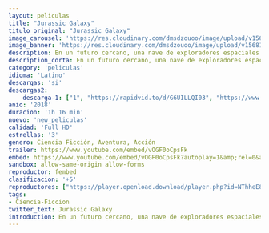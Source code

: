 ```yaml
---
layout: peliculas
title: "Jurassic Galaxy"
titulo_original: "Jurassic Galaxy"
image_carousel: 'https://res.cloudinary.com/dmsdzouoo/image/upload/v1568175225/jurasssiicc-min_zlmxyr.jpg'
image_banner: 'https://res.cloudinary.com/dmsdzouoo/image/upload/v1568175224/0_0_3470108_00h_1280x640-min_pzvhfc.jpg'
description: En un futuro cercano, una nave de exploradores espaciales se estrella en un planeta desconocido. Pronto se encontrarán con algunos de sus peores temores al descubrir que el planeta está habitado por monstruosos dinosaurios.
description_corta: En un futuro cercano, una nave de exploradores espaciales se estrella en un planeta desconocido. Pronto se encontrarán con algunos de sus peores temores al descubrir que el planeta está habitado por monstruosos dinosaurios.
category: 'peliculas'
idioma: 'Latino'
descargas: 'si'
descargas2:
    descarga-1: ["1", "https://rapidvid.to/d/G6UILLQI03", "https://www.google.com/s2/favicons?domain=openload.co","OpenLoad","https://res.cloudinary.com/imbriitneysam/image/upload/v1541473684/mexico.png", "Latino", "Full HD"]
anio: '2018'
duracion: '1h 16 min'
nuevo: 'new_peliculas'
calidad: 'Full HD'
estrellas: '3'
genero: Ciencia Ficción, Aventura, Acción
trailer: https://www.youtube.com/embed/vOGF0oCpsFk
embed: https://www.youtube.com/embed/vOGF0oCpsFk?autoplay=1&amp;rel=0&amp;hd=1&border=0&wmode=opaque&enablejsapi=1&modestbranding=1&controls=1&showinfo=0
sandbox: allow-same-origin allow-forms
reproductor: fembed
clasificacion: '+5'
reproductores: ["https://player.openload.download/player.php?id=NThheE8vVlFPWUVQaGo2Y0JxclF0bDJLVEZGL2FEK3BIS1FWMXQvYm94NUlnNUZoNnNiblVzbWdaYlJ4Y1dtbVk0d1JzelZnRDc1TXZxK0Y0MVFDTGc9PQ","https://api.cuevana3.io/olpremium/gd.php?file=ek5lbm9xYWNrS0xNejZabVlkSFIyTkxQb3BPWDB0UFkwY3lvbjJIRjBPQ1QwNStUck1mVG9kVExvM0djeHA3VnFybXRscUdvMWRXNHRZbU1lYXVUeDg2cGpKVmp4cXpBejYxcGxXVFMwc2FxcldXRmliek12NWZQbklTZG81VFkwWlNIaDNpbzFkaXF1WUYvWTVyVHY5MmNmb1dkcE5MSTNzK2ZpWW5TcWIrWHk1NldZNXZVeXF1WWZKZWRwTGZOMGJXQWlJaXJrc0dweXEyV2Q3U3F6YXpHYklLRWlNbmYxOG1ZYjZ6SDFBPT0","https://api.cuevana3.io/stream/index.php?file=ek5lbm9xYWNrS0xYMTZLa2xNbkdvY3ZTb3BtZng4TGp6ZFpobGFMUGtPREYxWjVtWUpTV281MlRaV0NVMHRIbTFOS25ZSmJSenFMWTEydHBhNVdTcDVyQ2YzT0h3YW0za3RDalpnPT0","https://www.zembed.to/public/dist/asteroid.html?id=729b93dbd2338302e07eaeef59fbdb2d&title=Jurassic%20Galaxy","https://player.cuevana2espanol.com/irgotoolp.php?url=eTllbW9hZHpYNURLejlaalg2T3BsYy9PMHNTV29hYWVuY3JYMEpHVm9LRm9uWlRYbTVKL2hZbHRmc2lRMEphbmFRPT0","https://api.cuevana3.io/rr/gd.php?h=ek5lbm9xYWNrS0xJMVp5b21KREk0dFBLbjVkaHhkRGdrOG1jbnBpUnhhS1YyR2xuZDVtU3RhaVdhYWRtM05IWXNzaWtnWTJwbCtDWDNZdVJxcmlyNHMrU3FadVkyUT09"]
tags:
- Ciencia-Ficcion
twitter_text: Jurassic Galaxy
introduction: En un futuro cercano, una nave de exploradores espaciales se estrella en un planeta desconocido. Pronto se encontrarán con algunos de sus peores temores al descubrir que el planeta está habitado por monstruosos dinosaurios.
---
```













